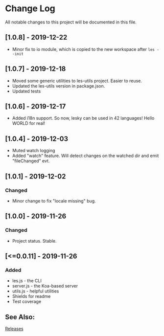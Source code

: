 
# Change Log
All notable changes to this project will be documented in this file.

## [1.0.8] - 2019-12-22
- Minor fix to io module, which is copied to the new workspace after `les --init`

## [1.0.7] - 2019-12-18
- Moved some generic utilities to les-utils project. Easier to reuse.
- Updated the les-utils version in package.json.
- Updated tests

## [1.0.6] - 2019-12-17
- Added i18n support. So now, lesky can be used in 42 languages! Hello WORLD for real!

## [1.0.4] - 2019-12-03

- Muted watch logging
- Added "watch" feature. Will detect changes on the watched dir and emit "fileChanged" evt.

## [1.0.1] - 2019-12-02

### Changed

- Minor change to fix "locale missing" bug.

## [1.0.0] - 2019-11-26

### Changed

- Project status. Stable.

## [<=0.0.11] - 2019-11-26

### Added

- les.js - the CLI
- server.js - the Koa-based server
- utils.js - helpful utilities
- Shields for readme
- Test coverage

## See Also:

[Releases](https://github.com/richardeschloss/les/releases) 
